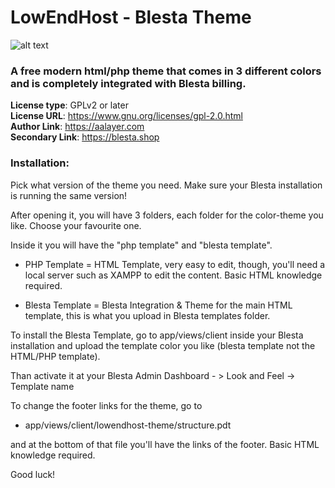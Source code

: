 # LowEndHost - Blesta Theme
![alt text](https://github.com/[username]/[reponame]/blob/[branch]/image.jpg?raw=true)
### A free modern html/php theme that comes in 3 different colors and is completely integrated with Blesta billing.
 
**License type**: GPLv2 or later  
**License URL**: https://www.gnu.org/licenses/gpl-2.0.html  
**Author Link**: https://aalayer.com  
**Secondary Link**: https://blesta.shop  

### Installation:

Pick what version of the theme you need. Make sure your Blesta installation is running the same version!

After opening it, you will have 3 folders, each folder for the color-theme you like. Choose your favourite one.

Inside it you will have the "php template" and "blesta template".

- PHP Template = HTML Template, very easy to edit, though, you'll need a local server such as XAMPP to edit the content. Basic HTML knowledge required.

- Blesta Template = Blesta Integration & Theme for the main HTML template, this is what you upload in Blesta templates folder.

To install the Blesta Template, go to app/views/client inside your Blesta installation and upload the template color you like
(blesta template not the HTML/PHP template). 

Than activate it at your Blesta Admin Dashboard - > Look and Feel -> Template name

To change the footer links for the theme, go to

- app/views/client/lowendhost-theme/structure.pdt 

and at the bottom of that file you'll have the links of the footer. Basic HTML knowledge required.

Good luck!